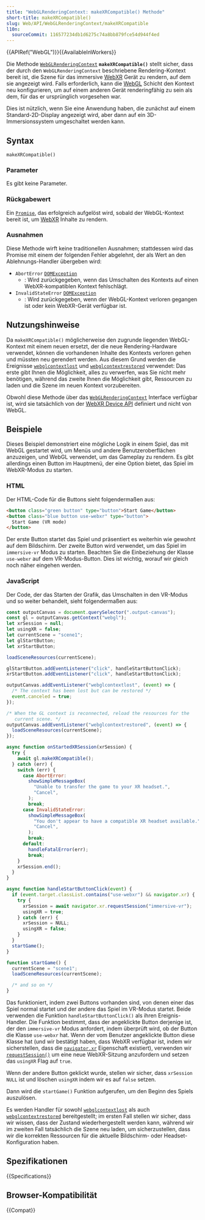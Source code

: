 ```yaml
---
title: "WebGLRenderingContext: makeXRCompatible() Methode"
short-title: makeXRCompatible()
slug: Web/API/WebGLRenderingContext/makeXRCompatible
l10n:
  sourceCommit: 116577234db1d6275c74a8bb879fce54d944f4ed
---
```


{{APIRef("WebGL")}}{{AvailableInWorkers}}

Die Methode [`WebGLRenderingContext`](/de/docs/Web/API/WebGLRenderingContext) **`makeXRCompatible()`** stellt sicher, dass der durch den `WebGLRenderingContext` beschriebene Rendering-Kontext bereit ist, die Szene für das immersive [WebXR](/de/docs/Web/API/WebXR_Device_API) Gerät zu rendern, auf dem sie angezeigt wird. Falls erforderlich, kann die [WebGL](/de/docs/Web/API/WebGL_API) Schicht den Kontext neu konfigurieren, um auf einem anderen Gerät renderingfähig zu sein als dem, für das er ursprünglich vorgesehen war.

Dies ist nützlich, wenn Sie eine Anwendung haben, die zunächst auf einem Standard-2D-Display angezeigt wird, aber dann auf ein 3D-Immersionssystem umgeschaltet werden kann.

## Syntax

```js-nolint
makeXRCompatible()
```

### Parameter

Es gibt keine Parameter.

### Rückgabewert

Ein [`Promise`](/de/docs/Web/JavaScript/Reference/Global_Objects/Promise), das erfolgreich aufgelöst wird, sobald der WebGL-Kontext bereit ist, um [WebXR](/de/docs/Web/API/WebXR_Device_API) Inhalte zu rendern.

### Ausnahmen

Diese Methode wirft keine traditionellen Ausnahmen; stattdessen wird das Promise mit einem der folgenden Fehler abgelehnt, der als Wert an den Ablehnungs-Handler übergeben wird:

- `AbortError` [`DOMException`](/de/docs/Web/API/DOMException)
  - : Wird zurückgegeben, wenn das Umschalten des Kontexts auf einen WebXR-kompatiblen Kontext fehlschlägt.
- `InvalidStateError` [`DOMException`](/de/docs/Web/API/DOMException)
  - : Wird zurückgegeben, wenn der WebGL-Kontext verloren gegangen ist oder kein WebXR-Gerät verfügbar ist.

## Nutzungshinweise

Da `makeXRCompatible()` möglicherweise den zugrunde liegenden WebGL-Kontext mit einem neuen ersetzt, der die neue Rendering-Hardware verwendet, können die vorhandenen Inhalte des Kontexts verloren gehen und müssten neu gerendert werden. Aus diesem Grund werden die Ereignisse [`webglcontextlost`](/de/docs/Web/API/HTMLCanvasElement/webglcontextlost_event) und [`webglcontextrestored`](/de/docs/Web/API/HTMLCanvasElement/webglcontextrestored_event) verwendet: Das erste gibt Ihnen die Möglichkeit, alles zu verwerfen, was Sie nicht mehr benötigen, während das zweite Ihnen die Möglichkeit gibt, Ressourcen zu laden und die Szene im neuen Kontext vorzubereiten.

Obwohl diese Methode über das [`WebGLRenderingContext`](/de/docs/Web/API/WebGLRenderingContext) Interface verfügbar ist, wird sie tatsächlich von der [WebXR Device API](/de/docs/Web/API/WebXR_Device_API) definiert und nicht von WebGL.

## Beispiele

Dieses Beispiel demonstriert eine mögliche Logik in einem Spiel, das mit WebGL gestartet wird, um Menüs und andere Benutzeroberflächen anzuzeigen, und WebGL verwendet, um das Gameplay zu rendern. Es gibt allerdings einen Button im Hauptmenü, der eine Option bietet, das Spiel im WebXR-Modus zu starten.

### HTML

Der HTML-Code für die Buttons sieht folgendermaßen aus:

```html
<button class="green button" type="button">Start Game</button>
<button class="blue button use-webxr" type="button">
  Start Game (VR mode)
</button>
```

Der erste Button startet das Spiel und präsentiert es weiterhin wie gewohnt auf dem Bildschirm. Der zweite Button wird verwendet, um das Spiel im `immersive-vr` Modus zu starten. Beachten Sie die Einbeziehung der Klasse `use-webxr` auf dem VR-Modus-Button. Dies ist wichtig, worauf wir gleich noch näher eingehen werden.

### JavaScript

Der Code, der das Starten der Grafik, das Umschalten in den VR-Modus und so weiter behandelt, sieht folgendermaßen aus:

```js
const outputCanvas = document.querySelector(".output-canvas");
const gl = outputCanvas.getContext("webgl");
let xrSession = null;
let usingXR = false;
let currentScene = "scene1";
let glStartButton;
let xrStartButton;

loadSceneResources(currentScene);

glStartButton.addEventListener("click", handleStartButtonClick);
xrStartButton.addEventListener("click", handleStartButtonClick);

outputCanvas.addEventListener("webglcontextlost", (event) => {
  /* The context has been lost but can be restored */
  event.canceled = true;
});

/* When the GL context is reconnected, reload the resources for the
   current scene. */
outputCanvas.addEventListener("webglcontextrestored", (event) => {
  loadSceneResources(currentScene);
});

async function onStartedXRSession(xrSession) {
  try {
    await gl.makeXRCompatible();
  } catch (err) {
    switch (err) {
      case AbortError:
        showSimpleMessageBox(
          "Unable to transfer the game to your XR headset.",
          "Cancel",
        );
        break;
      case InvalidStateError:
        showSimpleMessageBox(
          "You don't appear to have a compatible XR headset available.",
          "Cancel",
        );
        break;
      default:
        handleFatalError(err);
        break;
    }
    xrSession.end();
  }
}

async function handleStartButtonClick(event) {
  if (event.target.classList.contains("use-webxr") && navigator.xr) {
    try {
      xrSession = await navigator.xr.requestSession("immersive-vr");
      usingXR = true;
    } catch (err) {
      xrSession = NULL;
      usingXR = false;
    }
  }
  startGame();
}

function startGame() {
  currentScene = "scene1";
  loadSceneResources(currentScene);

  /* and so on */
}
```

Das funktioniert, indem zwei Buttons vorhanden sind, von denen einer das Spiel normal startet und der andere das Spiel im VR-Modus startet. Beide verwenden die Funktion `handleStartButtonClick()` als ihren Ereignis-Handler. Die Funktion bestimmt, dass der angeklickte Button derjenige ist, der den `immersive-vr` Modus anfordert, indem überprüft wird, ob der Button die Klasse `use-webxr` hat. Wenn der vom Benutzer angeklickte Button diese Klasse hat (und wir bestätigt haben, dass WebXR verfügbar ist, indem wir sicherstellen, dass die [`navigator.xr`](/de/docs/Web/API/Navigator/xr) Eigenschaft existiert), verwenden wir [`requestSession()`](/de/docs/Web/API/XRSystem/requestSession) um eine neue WebXR-Sitzung anzufordern und setzen das `usingXR` Flag auf `true`.

Wenn der andere Button geklickt wurde, stellen wir sicher, dass `xrSession` `NULL` ist und löschen `usingXR` indem wir es auf `false` setzen.

Dann wird die `startGame()` Funktion aufgerufen, um den Beginn des Spiels auszulösen.

Es werden Handler für sowohl [`webglcontextlost`](/de/docs/Web/API/HTMLCanvasElement/webglcontextlost_event) als auch [`webglcontextrestored`](/de/docs/Web/API/HTMLCanvasElement/webglcontextrestored_event) bereitgestellt; im ersten Fall stellen wir sicher, dass wir wissen, dass der Zustand wiederhergestellt werden kann, während wir im zweiten Fall tatsächlich die Szene neu laden, um sicherzustellen, dass wir die korrekten Ressourcen für die aktuelle Bildschirm- oder Headset-Konfiguration haben.

## Spezifikationen

{{Specifications}}

## Browser-Kompatibilität

{{Compat}}
